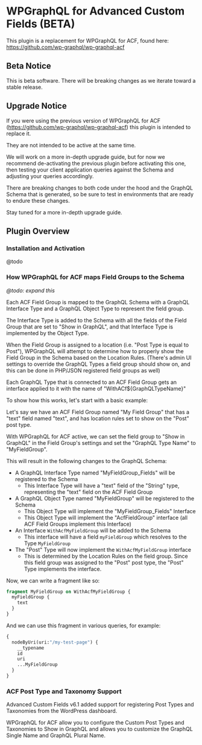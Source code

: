 # WPGraphQL for Advanced Custom Fields (BETA)

This plugin is a replacement for WPGraphQL for ACF, found here: https://github.com/wp-graphql/wp-graphql-acf

## Beta Notice

This is beta software. There will be breaking changes as we iterate toward a stable release.

## Upgrade Notice

If you were using the previous version of WPGraphQL for ACF (https://github.com/wp-graphql/wp-graphql-acf) this plugin is intended to replace it.

They are not intended to be active at the same time.

We will work on a more in-depth upgrade guide, but for now we recommend de-activating the previous plugin before activating this one, then testing your client application queries against the Schema and adjusting your queries accordingly.

There are breaking changes to both code under the hood and the GraphQL Schema that is generated, so be sure to test in environments that are ready to endure these changes.

Stay tuned for a more in-depth upgrade guide.

## Plugin Overview

### Installation and Activation

@todo

### How WPGraphQL for ACF maps Field Groups to the Schema

_@todo: expand this_

Each ACF Field Group is mapped to the GraphQL Schema with a GraphQL Interface Type and a GraphQL Object Type to represent the field group.

The Interface Type is added to the Schema with all the fields of the Field Group that are set to "Show in GraphQL", and that Interface Type is implemented by the Object Type.

When the Field Group is assigned to a location (i.e. "Post Type is equal to Post"), WPGraphQL will attempt to determine how to properly show the Field Group in the Schema based on the Location Rules. (There's admin UI settings to override the GraphQL Types a field group should show on, and this can be done in PHP/JSON registered field groups as well)

Each GraphQL Type that is connected to an ACF Field Group gets an interface applied to it with the name of "WithACf${GraphQLTypeName}"

To show how this works, let's start with a basic example:

Let's say we have an ACF Field Group named "My Field Group" that has a "text" field named "text", and has location rules set to show on the "Post" post type.

With WPGraphQL for ACF active, we can set the field group to "Show in GraphQL" in the Field Group's settings and set the "GraphQL Type Name" to "MyFieldGroup".

This will result in the following changes to the GraphQL Schema:

- A GraphQL Interface Type named "MyFieldGroup_Fields" will be registered to the Schema
  - This Interface Type will have a "text" field of the "String" type, representing the "text" field on the ACF Field Group
- A GraphQL Object Type named "MyFieldGroup" will be registered to the Schema
  - This Object Type will implement the "MyFieldGroup_Fields" Interface
  - This Object Type will implement the "AcfFieldGroup" interface (all ACF Field Groups implement this Interface)
- An Interface `WithAcfMyFieldGroup` will be added to the Schema
  - This interface will have a field `myFieldGroup` which resolves to the Type `MyFieldGroup`
- The "Post" Type will now implement the `WithAcfMyFieldGroup` interface
  - This is determined by the Location Rules on the field group. Since this field group was assigned to the "Post" post type, the "Post" Type implements the interface.

Now, we can write a fragment like so:

```graphql
fragment MyFieldGroup on WithAcfMyFieldGroup {
  myFieldGroup {
    text
  }
}
```

And we can use this fragment in various queries, for example:

```graphql
{
  nodeByUri(uri:"/my-test-page") {
    __typename
    id
    uri
    ...MyFieldGroup
  }
}
```

### ACF Post Type and Taxonomy Support

Advanced Custom Fields v6.1 added support for registering Post Types and Taxonomies from the WordPress dashboard.

WPGraphQL for ACF allow you to configure the Custom Post Types and Taxonomies to Show in GraphQL and allows you to customize the GraphQL Single Name and GraphQL Plural Name.
